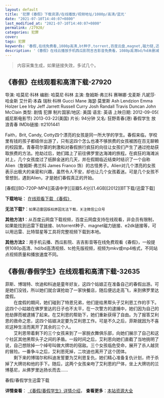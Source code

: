 ```yaml
---
layout: default
title: '犯罪《春假》下载资源/在线播放/视频地址/1080p/高清/蓝光'
date: "2021-07-10T14:40:07+0800"
last_modified_at: "2021-07-10T14:40:07+0800"
permalink: /27920/
categories: 犯罪
cover:
tags: 犯罪
keywords: '春假,在线免费看,1080p高清,bt种子,torrent,百度云盘,magnet,磁力链,迅雷下载资源'
description: '《春假》在线云播放手机西瓜影院吉吉影音免费看，1080p高清bd/hd未删减完整版和tc抢先枪版，mkv/mp4格式，附带bt/torrent种子、magnet/磁力链、百度云盘、网盘资源迅雷下载链接'
---
```


>内容采集生成，如果链接失效，多试几个。


## 《春假》在线观看和高清下载-27920

导演: 哈莫尼·科林 编剧: 哈莫尼·科林 主演: 詹姆斯·弗兰科 赛琳娜·戈麦斯 凡妮莎·哈金斯 艾什莉·本森 瑞秋·科林 Gucci Mane 海瑟·莫里斯 Ash Lendzion Emma Holzer Lee Irby Jeff Jarrett Russell Curry Josh Randall Travis Duncan John McClain 类型: 剧情 犯罪 制片国家/地区: 美国 语言: 英语 上映日期: 2012-09-05( 威尼斯电影节) 2013-03-22(美国) 片长: 94分钟 又名: 狂野青春(港) 春假学生 放浪青春 IMDb链接: tt2101441

Faith，Brit, Candy, Cotty四个漂亮的女孩是同一所大学的学生。春假来临，学校里有钱的孩子都结伴出游了，只有这四个怎么也凑不够旅费的女孩被困在百无聊赖的校园里。青春荷尔蒙的刺激和对春假旅行疯狂的向往让女孩们产生了通过抢劫获取旅费的方法。抢劫过后，她们踏上了前往佛罗里达海滩的旅程。在疯狂的海滩派对上，几个女孩度过了纸醉金迷的几天，并在假期临近结束时结识了一个自称Alien（詹姆斯·弗兰科 James Franco 饰）的古怪男子。Alien对几个漂亮的女孩表示出极大的亲密和兴趣，虽然令人不安，却也让几个女孩着迷。可是几个女孩不曾想到，遇到Alien，才是她们春假真正的开始。


[春假][BD-720P-MP4][英语中字][豆瓣5.4分][1.4GB][2012][BT下载/迅雷下载]

**下载地址**： [在线观看下载 《春假》](https://www.btdx8.com/torrent/spring_breakers_2012.html) 


**无法下载?**：`如果迅雷因版权原因无法下载，关注微信公众号 `

**其他方法1**：从百度云网盘下载视频，百度云网盘支持在线观看，非会员有限制，如果能找到迅雷下载链接、bt/torrent种子、magnet磁力链接、e2dk链接等，可以用迅雷、比特彗星等工具将完整视频下载到本地。

**其他方法2**：用手机云播、西瓜影院、吉吉影音等在线免费观看《春假》，一般提供1080p高清、hd/bd高清视频、tc抢先版视频，视频为mkv或mp4格式，不同站点视频质量和播放速度不同。


## 《春假/春假学生》在线观看和高清下载-32635

菲斯、博瑞特、坎迪和科迪是童年好友，这四个姑娘正在准备自己的春假出游。可是她们没钱，所以她们就合谋抢劫了一家快餐店，随后便远走高飞，来到佛罗里达度假。<br />　　在度假的期间，她们碰到了特恩兄弟，他们是给黑帮头子艾利恩工作的手下。这四个小姑娘在佛罗里达的日子也不太平，在一次警方的逮捕中，她们因为自己的抢劫罪而被逮捕了起来。在艾利恩的帮助下，她们重新获得了自由。为了报答艾利恩的救命之恩，这四个姑娘决定要为艾利恩工作。可是不久之后，菲斯就因为不喜欢这种生活而离开了其余的三个人。<br />　　艾利恩带着剩下的三个女孩来到了一家脱衣舞俱乐部，向她们展示了自己和这个社区其他黑帮头子之间的矛盾。一段时间之后，艾利恩向她们直截了当地挑明了说，自己想除掉一个绰号叫做大牌坊的宿敌。三个女孩临危受命，展开了杀人越货的冒险。一番争斗之后，艾利恩死掉，二坎迪也离开了这个团体。<br />　　剩下来的博瑞尔和科迪发誓要为艾利恩复仇，她们精心准备复仇计划，终于杀掉了大牌坊和他的手下。随后，这两个女孩亲吻了艾利恩的尸体，坐上大牌坊的兰博基尼，从佛罗里达扬长而去……


春假/春假学生迅雷下载

**详情查看**： [《春假/春假学生》详情介绍](/movie/32635/)， **查看更多**：[本站资源大全](/movie/t/all/)

